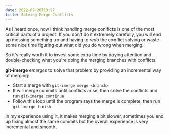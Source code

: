 ```yaml
---
date: 2022-09-20T13:27
title: Solving Merge Conflicts
---
```


As I heard once, now I think handling merge conlficts is one of the most critical
parts of a project. If you don't do it extremely carefully, you will end up
messing something up and having to *redo* the conflict solving or waste some
nice time figuring out what did you do wrong when merging.

So it's really worth it to invest some extra time by paying attention and
double-checking what you're doing the merging branches with conflicts.

**git-imerge** e*merges* to solve that problem by providing an incremental way of
merging:

- Start a merge with `git-imerge merge <branch>`
- It will merge commits until conflicts arise, then solve the conflicts and run `git-imerge continue`
- Follow this loop until the program says the merge is complete, then run `git-imerge finish`

In my experience using it, it makes merging a bit slower, sometimes you end up
fixing almost the same commits but the overall experience is very incremental
and smooth.
